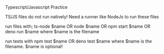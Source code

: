 Typescript/Javascript Practice

TS/JS files do not run natively!
Need a runner like NodeJs to run these files

run files with;
    ts-node $name
    OR
    node $name
    OR
    npm start $name
    OR
    deno run $name
where $name is the filename

run tests with
    npm test $name
    OR
    deno test $name
where $name is the filename. $name is optional!
